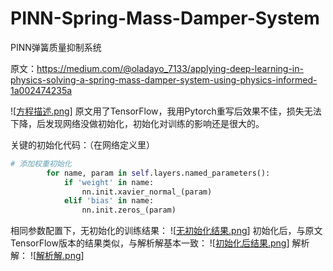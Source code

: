 # PINN-Spring-Mass-Damper-System
PINN弹簧质量抑制系统

原文：https://medium.com/@oladayo_7133/applying-deep-learning-in-physics-solving-a-spring-mass-damper-system-using-physics-informed-1a002474235a

![[方程描述.png](https://github.com/srrdhy/PINN-Spring-Mass-Damper-System/blob/main/images/%E6%96%B9%E7%A8%8B%E6%8F%8F%E8%BF%B0.png?raw=true)]
原文用了TensorFlow，我用Pytorch重写后效果不佳，损失无法下降，后发现网络没做初始化，初始化对训练的影响还是很大的。

关键的初始化代码：（在网络定义里）
```python
# 添加权重初始化
        for name, param in self.layers.named_parameters():
            if 'weight' in name:
                nn.init.xavier_normal_(param)
            elif 'bias' in name:
                nn.init.zeros_(param)
```
相同参数配置下，无初始化的训练结果：
![[无初始化结果.png](https://github.com/srrdhy/PINN-Spring-Mass-Damper-System/blob/main/images/%E6%97%A0%E5%88%9D%E5%A7%8B%E5%8C%96%E7%BB%93%E6%9E%9C.png?raw=true)]
初始化后，与原文TensorFlow版本的结果类似，与解析解基本一致：
![[初始化后结果.png](https://github.com/srrdhy/PINN-Spring-Mass-Damper-System/blob/main/images/%E5%88%9D%E5%A7%8B%E5%8C%96%E5%90%8E%E7%BB%93%E6%9E%9C.png?raw=true)]
解析解：
![[解析解.png](https://github.com/srrdhy/PINN-Spring-Mass-Damper-System/blob/main/images/%E8%A7%A3%E6%9E%90%E8%A7%A3.png?raw=true)]
